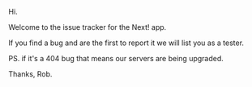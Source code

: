 Hi.

Welcome to the issue tracker for the Next! app.

If you find a bug and are the first to report it we will list you as a tester.

PS. if it's a 404 bug that means our servers are being upgraded.

Thanks,
 Rob.
 
